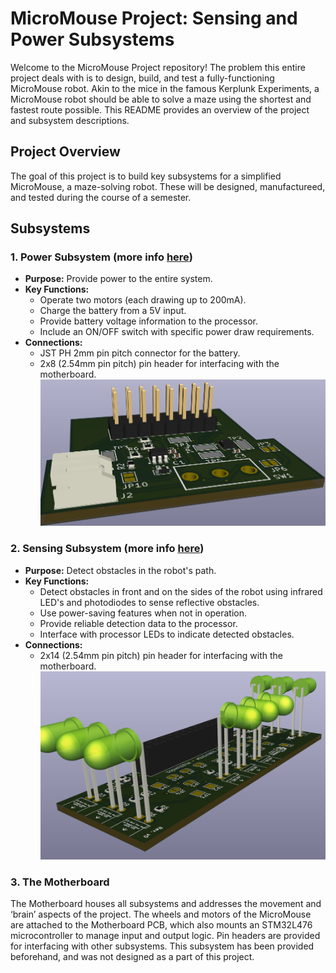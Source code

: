 # MicroMouse Project: Sensing and Power Subsystems

Welcome to the MicroMouse Project repository! The problem this entire project deals with is to design, build, and test a fully-functioning MicroMouse robot. Akin to the mice in the famous Kerplunk Experiments, a MicroMouse robot should be able to solve a maze using the shortest and fastest route possible. This README provides an overview of the project and subsystem descriptions.

## Project Overview

The goal of this project is to build key subsystems for a simplified MicroMouse, a maze-solving robot. These will be designed, manufactureed, and tested during the course of a semester.

## Subsystems

### 1. Power Subsystem (more info [here](https://github.com/ZuhayrHalday/EEE3088F-Micromouse-Project/tree/main/Power%20Subsystem))
- **Purpose:** Provide power to the entire system.
- **Key Functions:**
  - Operate two motors (each drawing up to 200mA).
  - Charge the battery from a 5V input.
  - Provide battery voltage information to the processor.
  - Include an ON/OFF switch with specific power draw requirements.
- **Connections:**
  - JST PH 2mm pin pitch connector for the battery.
  - 2x8 (2.54mm pin pitch) pin header for interfacing with the motherboard.<br />
  ![image](https://github.com/ZuhayrHalday/EEE3088F-Micromouse-Project/blob/main/Power%20Subsystem/PCB%20images/3D%20view.png)<br />

### 2. Sensing Subsystem (more info [here](https://github.com/ZuhayrHalday/EEE3088F-Micromouse-Project/tree/main/Sensing%20Subsystem))
- **Purpose:** Detect obstacles in the robot's path.
- **Key Functions:**
  - Detect obstacles in front and on the sides of the robot using infrared LED's and photodiodes to sense reflective obstacles.
  - Use power-saving features when not in operation.
  - Provide reliable detection data to the processor.
  - Interface with processor LEDs to indicate detected obstacles.
- **Connections:**
  - 2x14 (2.54mm pin pitch) pin header for interfacing with the motherboard.<br />
  ![image](https://github.com/ZuhayrHalday/EEE3088F-Micromouse-Project/blob/main/Sensing%20Subsystem/PCB%20Schematics%20and%20Gerbers/3DPCB.png)<br />

### 3. The Motherboard
The Motherboard houses all subsystems and addresses the movement and ‘brain’ aspects of the project. The
wheels and motors of the MicroMouse are attached to the Motherboard PCB, which also mounts an STM32L476
microcontroller to manage input and output logic. Pin headers are provided for interfacing with other subsystems. This subsystem has been provided beforehand, and was not designed as a part of this project.
